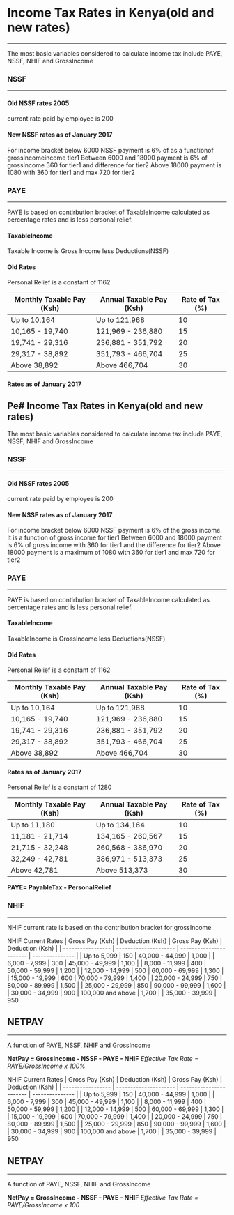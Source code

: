 # Income Tax Rates in Kenya(old and new rates)
----------------------------------------------------------------------------------------------------
The most basic variables considered to calculate income tax include PAYE, NSSF, NHIF and GrossIncome

### NSSF 
----------------------------------------------------------------------------------------------------
#### Old NSSF rates 2005
current rate paid by employee is 200
#### New NSSF rates as of January 2017
For income bracket below 6000 NSSF payment is 6% of  as a functionof grossIncomeincome tier1
Between 6000 and 18000 payment is 6% of grossIncome 360 for tier1 and difference for tier2
Above 18000 payment is 1080 with 360 for tier1 and max 720 for tier2

### PAYE
-----------------------------------------------------------------------------------------------------
PAYE is based on contirbution bracket of TaxableIncome calculated as percentage rates and is less personal relief.
#### TaxableIncome 
Taxable Income is Gross Income less Deductions(NSSF)

#### Old Rates
Personal Relief is a constant of 1162

| Monthly Taxable Pay (Ksh) | Annual Taxable Pay (Ksh) | Rate of Tax (%) |
| ------------------------- | ------------------------ | --------------- |
| Up to 10,164				|   Up to 121,968		   |   10            |
| 10,165 - 19,740			|   121,969 - 236,880	   |   15            |
| 19,741 - 29,316			|	236,881 - 351,792	   |   20            |
| 29,317 - 38,892			|	351,793 - 466,704	   |   25            | 
| Above 38,892				|   Above 466,704		   |   30            |

#### Rates as of January 2017
Pe# Income Tax Rates in Kenya(old and new rates)
----------------------------------------------------------------------------------------------------
The most basic variables considered to calculate income tax include PAYE, NSSF, NHIF and GrossIncome

### NSSF 
----------------------------------------------------------------------------------------------------
#### Old NSSF rates 2005
current rate paid by employee is 200
#### New NSSF rates as of January 2017
For income bracket below 6000 NSSF payment is 6% of the gross income. It is a function of gross income  for tier1
Between 6000 and 18000 payment is 6% of gross income with 360 for tier1 and the difference for tier2
Above 18000 payment is a maximum of 1080 with 360 for tier1 and max 720 for tier2

### PAYE
-----------------------------------------------------------------------------------------------------
PAYE is based on contirbution bracket of TaxableIncome calculated as percentage rates and is less personal relief.
#### TaxableIncome 
TaxableIncome is GrossIncome less Deductions(NSSF)

#### Old Rates
Personal Relief is a constant of 1162

| Monthly Taxable Pay (Ksh) | Annual Taxable Pay (Ksh) | Rate of Tax (%) |
| ------------------------- | ------------------------ | --------------- |
| Up to 10,164				|   Up to 121,968		   |   10            |
| 10,165 - 19,740			|   121,969 - 236,880	   |   15            |
| 19,741 - 29,316			|	236,881 - 351,792	   |   20            |
| 29,317 - 38,892			|	351,793 - 466,704	   |   25            | 
| Above 38,892				|   Above 466,704		   |   30            |

#### Rates as of January 2017
Personal Relief is a constant of 1280

| Monthly Taxable Pay (Ksh)	| Annual Taxable Pay (Ksh)	| Rate of Tax (%)|
| ------------------------- | ------------------------  | -------------- |
| Up to 11,180				| Up to 134,164				|	10           |
| 11,181 - 21,714			| 134,165 - 260,567			|	15           |
| 21,715 - 32,248			| 260,568 - 386,970			|	20           |
| 32,249 - 42,781			| 386,971 - 513,373			|	25           |
| Above 42,781				| Above 513,373				|	30           |

**PAYE= PayableTax - PersonalRelief**
### NHIF
----------------------------------------------------------------------------------------------------------
NHIF current rate is based on the contribution bracket for grossIncome

NHIF Current Rates 
| Gross Pay (Ksh)	| Deduction (Ksh)	 	| Gross Pay (Ksh)	      | Deduction (Ksh) |
| ----------------- | --------------------- | ----------------------- | --------------- |
| Up to 5,999		|	150	 				| 40,000 - 44,999		  | 1,000           |
| 6,000 - 7,999		|   300	 				| 45,000 - 49,999		  | 1,100           |
| 8,000 - 11,999	|	400	 				| 50,000 - 59,999		  | 1,200           |
| 12,000 - 14,999	|	500	 				| 60,000 - 69,999		  | 1,300           |
| 15,000 - 19,999	|	600	 				| 70,000 - 79,999		  | 1,400           |
| 20,000 - 24,999	|	750	 				| 80,000 - 89,999		  | 1,500           |
| 25,000 - 29,999	| 	850	 				| 90,000 - 99,999		  | 1,600           |
| 30,000 - 34,999	|	900	 				| 100,000 and above	      | 1,700           |
| 35,000 - 39,999	|	950	 	 	 
## NETPAY
-----------------------------------------------------------------------------------------------------------
A function of PAYE, NSSF, NHIF and GrossIncome

**NetPay = GrossIncome - NSSF - PAYE - NHIF**
*Effective Tax Rate = PAYE/GrossIncome x 100%*

NHIF Current Rates 
| Gross Pay (Ksh)	| Deduction (Ksh)	 	| Gross Pay (Ksh)	      | Deduction (Ksh) |
| ----------------- | --------------------- | ----------------------- | --------------- |
| Up to 5,999		|	150	 				| 40,000 - 44,999		  | 1,000           |
| 6,000 - 7,999		|   300	 				| 45,000 - 49,999		  | 1,100           |
| 8,000 - 11,999	|	400	 				| 50,000 - 59,999		  | 1,200           |
| 12,000 - 14,999	|	500	 				| 60,000 - 69,999		  | 1,300           |
| 15,000 - 19,999	|	600	 				| 70,000 - 79,999		  | 1,400           |
| 20,000 - 24,999	|	750	 				| 80,000 - 89,999		  | 1,500           |
| 25,000 - 29,999	| 	850	 				| 90,000 - 99,999		  | 1,600           |
| 30,000 - 34,999	|	900	 				| 100,000 and above	      | 1,700           |
| 35,000 - 39,999	|	950	 	 	 

## NETPAY
-----------------------------------------------------------------------------------------------------------
A function of PAYE, NSSF, NHIF and GrossIncome

**NetPay = GrossIncome - NSSF - PAYE - NHIF**
*Effective Tax Rate = PAYE/GrossIncome x 100*